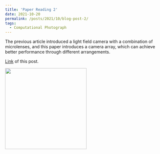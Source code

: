 ```yaml
---
title: 'Paper Reading 2'
date: 2021-10-20
permalink: /posts/2021/10/blog-post-2/
tags:
  - Computational Photograph
---
```


The previous article introduced a light field camera with a combination of microlenses, and this paper introduces a camera array, which can achieve better performance through different arrangements.

[Link](https://zhuanlan.zhihu.com/p/423541919) of this post.

<img align="center"  width="266px" src="https://pic3.zhimg.com/80/v2-5c7cfe828c2a4ecf0ffb04a95e24a2aa_1440w.jpg" />